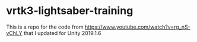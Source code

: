 # vrtk3-lightsaber-training
This is a repo for the code from https://www.youtube.com/watch?v=rg_nS-vChLY that I updated for Unity 2019.1.6
